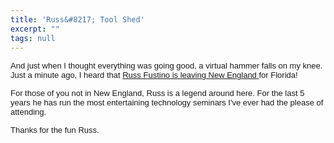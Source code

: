 ```yaml
---
title: 'Russ&#8217; Tool Shed'
excerpt: ""
tags: null
---
```


<p><span class="375383905-06062003"><font face="Arial" size="2">And just when I 
thought everything was going good, a virtual hammer falls on my knee. Just a 
minute ago, I heard that <a href="/assets/wp/2003/06/russtoolshed">Russ 
Fustino is leaving New England </a>for Florida!</font></span></p>
<p><span class="375383905-06062003"><font face="Arial" size="2">For those of you not 
in New England, Russ is a legend around here. For the last 5 years he has run 
the most entertaining technology seminars I've ever had the please of 
attending. </font></span></p>
<p><span class="375383905-06062003"><font face="Arial" size="2">Thanks for the fun 
Russ. </font></span></p>